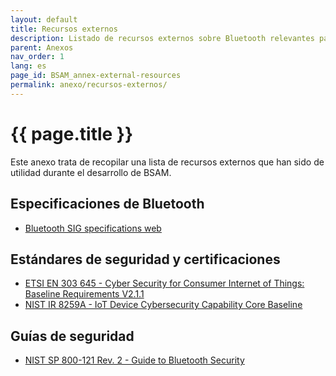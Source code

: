 ```yaml
---
layout: default
title: Recursos externos
description: Listado de recursos externos sobre Bluetooth relevantes para el desarrollo o aplicación de la metodología BSAM
parent: Anexos
nav_order: 1
lang: es
page_id: BSAM_annex-external-resources
permalink: anexo/recursos-externos/
---
```


# {{ page.title }}

Este anexo trata de recopilar una lista de recursos externos que han sido de utilidad durante el desarrollo de BSAM.


## Especificaciones de Bluetooth

* [Bluetooth SIG specifications web](https://www.bluetooth.com/specifications/specs/)


## Estándares de seguridad y certificaciones

* [ETSI EN 303 645 - Cyber Security for Consumer Internet of Things: Baseline Requirements V2.1.1](https://www.etsi.org/deliver/etsi_en/303600_303699/303645/02.01.01_60/en_303645v020101p.pdf)
* [NIST IR 8259A - IoT Device Cybersecurity Capability Core Baseline](https://csrc.nist.gov/pubs/ir/8259/a/final)


## Guías de seguridad

* [NIST SP 800-121 Rev. 2 - Guide to Bluetooth Security](https://csrc.nist.gov/pubs/sp/800/121/r2/upd1/final)
